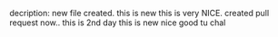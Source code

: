 decription: new file created. this is new
this is very NICE.
created pull request now..
this is 2nd day
this is new
nice good
tu
chal
